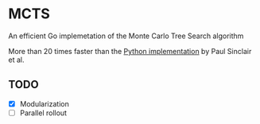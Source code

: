 # MCTS
An efficient Go implemetation of the Monte Carlo Tree Search algorithm

More than 20 times faster than the [Python implementation](https://github.com/pbsinclair42/MCTS) by Paul Sinclair et al. 

## TODO
- [X] Modularization
- [ ] Parallel rollout
